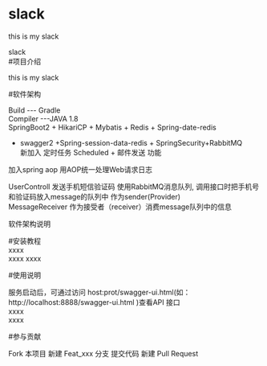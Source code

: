 # slack  
this is my slack   
  
slack   
#项目介绍    

this is my slack

#软件架构  

Build --- Gradle  
Compiler ---JAVA 1.8  
SpringBoot2 + HikariCP + Mybatis + Redis + Spring-date-redis 
+ swagger2 +Spring-session-data-redis + SpringSecurity+RabbitMQ   
新加入 定时任务 Scheduled + 邮件发送 功能     

加入spring aop 用AOP统一处理Web请求日志  

UserControll 发送手机短信验证码 使用RabbitMQ消息队列, 调用接口时把手机号和验证码放入message的队列中 作为sender(Provider)   
MessageReceiver 作为接受者（receiver）消费message队列中的信息


软件架构说明   
 


#安装教程  
xxxx  
xxxx 
xxxx  

#使用说明  

服务启动后，可通过访问 host:prot/swagger-ui.html(如：http://localhost:8888/swagger-ui.html )查看API 接口  
xxxx    
xxxx  

#参与贡献  

Fork 本项目
新建 Feat_xxx 分支
提交代码
新建 Pull Request
